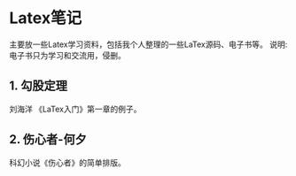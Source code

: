 # Latex笔记

主要放一些Latex学习资料，包括我个人整理的一些LaTex源码、电子书等。
说明: 电子书只为学习和交流用，侵删。

## 1. 勾股定理

刘海洋 《LaTex入门》第一章的例子。

## 2. 伤心者-何夕

科幻小说《伤心者》的简单排版。
